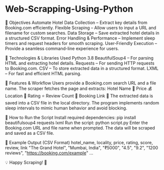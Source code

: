 # Web-Scrapping-Using-Python

🎯 Objectives
Automate Hotel Data Collection – Extract key details from Booking.com efficiently.
Flexible Scraping – Allow users to input a URL and filename for custom searches.
Data Storage – Save extracted hotel details in a structured CSV format.
Error Handling & Performance – Implement sleep timers and request headers for smooth scraping.
User-Friendly Execution – Provide a seamless command-line experience for users.


🔧 Technologies & Libraries Used
Python 3.8
BeautifulSoup4 – For parsing HTML and extracting hotel details.
Requests – For sending HTTP requests to Booking.com.
CSV – To store extracted data in a structured format.
LXML – For fast and efficient HTML parsing.


📂 Features & Workflow
Users provide a Booking.com search URL and a file name.
The scraper fetches the page and extracts:
Hotel Name 🏨
Price 💰
Location 📍
Rating ⭐
Review Count 📝
Booking Link 🔗
The extracted data is saved into a CSV file in the local directory.
The program implements random sleep intervals to mimic human behavior and avoid blocking.


🚀 How to Run the Script
Install required dependencies:
pip install beautifulsoup4 requests lxml
Run the script:
python script.py
Enter the Booking.com URL and file name when prompted.
The data will be scraped and saved as a CSV file.

📌 Example Output (CSV Format)
hotel_name, locality, price, rating, score, review, link
"The Grand Hotel", "Mumbai, India", "₹5000", "4.5", "9.2", "1200 reviews", "https://booking.com/example"
...

💡 Happy Scraping! 🚀
